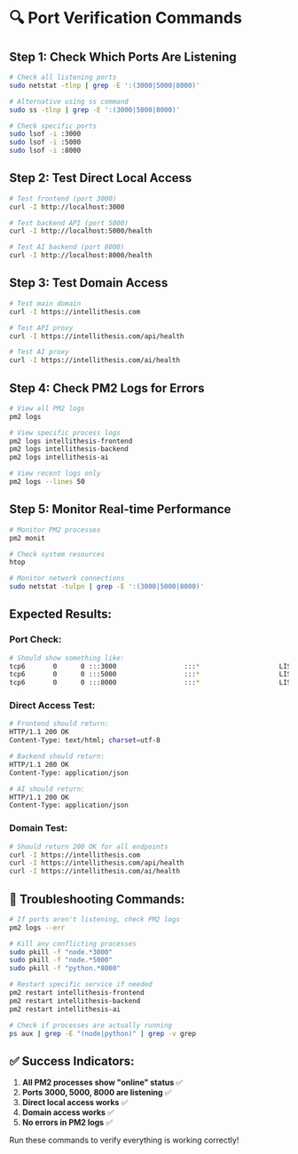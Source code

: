 # 🔍 Port Verification Commands

## **Step 1: Check Which Ports Are Listening**

```bash
# Check all listening ports
sudo netstat -tlnp | grep -E ':(3000|5000|8000)'

# Alternative using ss command
sudo ss -tlnp | grep -E ':(3000|5000|8000)'

# Check specific ports
sudo lsof -i :3000
sudo lsof -i :5000
sudo lsof -i :8000
```

## **Step 2: Test Direct Local Access**

```bash
# Test frontend (port 3000)
curl -I http://localhost:3000

# Test backend API (port 5000)
curl -I http://localhost:5000/health

# Test AI backend (port 8000)
curl -I http://localhost:8000/health
```

## **Step 3: Test Domain Access**

```bash
# Test main domain
curl -I https://intellithesis.com

# Test API proxy
curl -I https://intellithesis.com/api/health

# Test AI proxy
curl -I https://intellithesis.com/ai/health
```

## **Step 4: Check PM2 Logs for Errors**

```bash
# View all PM2 logs
pm2 logs

# View specific process logs
pm2 logs intellithesis-frontend
pm2 logs intellithesis-backend
pm2 logs intellithesis-ai

# View recent logs only
pm2 logs --lines 50
```

## **Step 5: Monitor Real-time Performance**

```bash
# Monitor PM2 processes
pm2 monit

# Check system resources
htop

# Monitor network connections
sudo netstat -tulpn | grep -E ':(3000|5000|8000)'
```

## **Expected Results:**

### **Port Check:**
```bash
# Should show something like:
tcp6       0      0 :::3000                 :::*                    LISTEN      1234/node
tcp6       0      0 :::5000                 :::*                    LISTEN      5678/node
tcp6       0      0 :::8000                 :::*                    LISTEN      9012/python
```

### **Direct Access Test:**
```bash
# Frontend should return:
HTTP/1.1 200 OK
Content-Type: text/html; charset=utf-8

# Backend should return:
HTTP/1.1 200 OK
Content-Type: application/json

# AI should return:
HTTP/1.1 200 OK
Content-Type: application/json
```

### **Domain Test:**
```bash
# Should return 200 OK for all endpoints
curl -I https://intellithesis.com
curl -I https://intellithesis.com/api/health
curl -I https://intellithesis.com/ai/health
```

## **🔧 Troubleshooting Commands:**

```bash
# If ports aren't listening, check PM2 logs
pm2 logs --err

# Kill any conflicting processes
sudo pkill -f "node.*3000"
sudo pkill -f "node.*5000"
sudo pkill -f "python.*8000"

# Restart specific service if needed
pm2 restart intellithesis-frontend
pm2 restart intellithesis-backend
pm2 restart intellithesis-ai

# Check if processes are actually running
ps aux | grep -E "(node|python)" | grep -v grep
```

## **✅ Success Indicators:**

1. **All PM2 processes show "online" status** ✅
2. **Ports 3000, 5000, 8000 are listening** ✅
3. **Direct local access works** ✅
4. **Domain access works** ✅
5. **No errors in PM2 logs** ✅

Run these commands to verify everything is working correctly! 